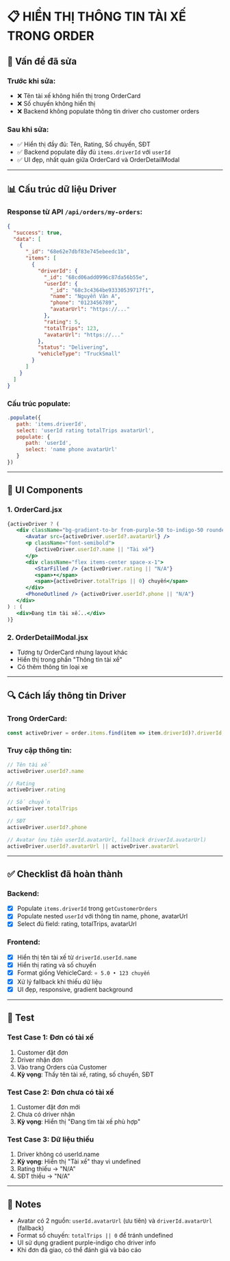 # 📋 HIỂN THỊ THÔNG TIN TÀI XẾ TRONG ORDER

## 🔧 Vấn đề đã sửa

### Trước khi sửa:
- ❌ Tên tài xế không hiển thị trong OrderCard
- ❌ Số chuyến không hiển thị
- ❌ Backend không populate thông tin driver cho customer orders

### Sau khi sửa:
- ✅ Hiển thị đầy đủ: Tên, Rating, Số chuyến, SĐT
- ✅ Backend populate đầy đủ `items.driverId` với `userId`
- ✅ UI đẹp, nhất quán giữa OrderCard và OrderDetailModal

---

## 📊 Cấu trúc dữ liệu Driver

### Response từ API `/api/orders/my-orders`:
```json
{
  "success": true,
  "data": [
    {
      "_id": "68e62e7dbf83e745ebeedc1b",
      "items": [
        {
          "driverId": {
            "_id": "68cd06add0996c87da56b55e",
            "userId": {
              "_id": "68c3c4364be93330539717f1",
              "name": "Nguyễn Văn A",
              "phone": "0123456789",
              "avatarUrl": "https://..."
            },
            "rating": 5,
            "totalTrips": 123,
            "avatarUrl": "https://..."
          },
          "status": "Delivering",
          "vehicleType": "TruckSmall"
        }
      ]
    }
  ]
}
```

### Cấu trúc populate:
```javascript
.populate({
   path: 'items.driverId',
   select: 'userId rating totalTrips avatarUrl',
   populate: {
      path: 'userId',
      select: 'name phone avatarUrl'
   }
})
```

---

## 🎨 UI Components

### 1. OrderCard.jsx
```jsx
{activeDriver ? (
   <div className="bg-gradient-to-br from-purple-50 to-indigo-50 rounded-xl p-4 mb-4">
      <Avatar src={activeDriver.userId?.avatarUrl} />
      <p className="font-semibold">
         {activeDriver.userId?.name || "Tài xế"}
      </p>
      <div className="flex items-center space-x-1">
         <StarFilled /> {activeDriver.rating || "N/A"}
         <span>•</span>
         <span>{activeDriver.totalTrips || 0} chuyến</span>
      </div>
      <PhoneOutlined /> {activeDriver.userId?.phone || "N/A"}
   </div>
) : (
   <div>Đang tìm tài xế...</div>
)}
```

### 2. OrderDetailModal.jsx
- Tương tự OrderCard nhưng layout khác
- Hiển thị trong phần "Thông tin tài xế"
- Có thêm thông tin loại xe

---

## 🔍 Cách lấy thông tin Driver

### Trong OrderCard:
```javascript
const activeDriver = order.items.find(item => item.driverId)?.driverId;
```

### Truy cập thông tin:
```javascript
// Tên tài xế
activeDriver.userId?.name

// Rating
activeDriver.rating

// Số chuyến
activeDriver.totalTrips

// SĐT
activeDriver.userId?.phone

// Avatar (ưu tiên userId.avatarUrl, fallback driverId.avatarUrl)
activeDriver.userId?.avatarUrl || activeDriver.avatarUrl
```

---

## ✅ Checklist đã hoàn thành

### Backend:
- [x] Populate `items.driverId` trong `getCustomerOrders`
- [x] Populate nested `userId` với thông tin name, phone, avatarUrl
- [x] Select đủ field: rating, totalTrips, avatarUrl

### Frontend:
- [x] Hiển thị tên tài xế từ `driverId.userId.name`
- [x] Hiển thị rating và số chuyến
- [x] Format giống VehicleCard: `⭐ 5.0 • 123 chuyến`
- [x] Xử lý fallback khi thiếu dữ liệu
- [x] UI đẹp, responsive, gradient background

---

## 🚀 Test

### Test Case 1: Đơn có tài xế
1. Customer đặt đơn
2. Driver nhận đơn
3. Vào trang Orders của Customer
4. **Kỳ vọng**: Thấy tên tài xế, rating, số chuyến, SĐT

### Test Case 2: Đơn chưa có tài xế
1. Customer đặt đơn mới
2. Chưa có driver nhận
3. **Kỳ vọng**: Hiển thị "Đang tìm tài xế phù hợp"

### Test Case 3: Dữ liệu thiếu
1. Driver không có userId.name
2. **Kỳ vọng**: Hiển thị "Tài xế" thay vì undefined
3. Rating thiếu → "N/A"
4. SĐT thiếu → "N/A"

---

## 📝 Notes

- Avatar có 2 nguồn: `userId.avatarUrl` (ưu tiên) và `driverId.avatarUrl` (fallback)
- Format số chuyến: `totalTrips || 0` để tránh undefined
- UI sử dụng gradient purple-indigo cho driver info
- Khi đơn đã giao, có thể đánh giá và báo cáo

